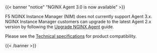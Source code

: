 {{< banner "notice" "NGINX Agent 3.0 is now available" >}}


F5 NGINX Instance Manager (NIM) does not currently support Agent 3.x. NGINX Instance Manager customers can upgrade to the latest Agent 2.x version by following the [Upgrade NGINX Agent](/nginx-agent/installation-upgrade/upgrade/) guide.

Please see the [Technical specifications](/nginx-agent/technical-specifications/) for product compatibility.


{{< /banner >}}